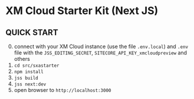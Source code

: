 # XM Cloud Starter Kit (Next JS)

## QUICK START
0. connect with your XM Cloud instance (use the file `.env.local`) and `.env` file with the `JSS_EDITING_SECRET`, `SITECORE_API_KEY_xmcloudpreview` and others
1. `cd src/sxastarter`
2. `npm install`
3. `jss build`
4. `jss next:dev`
5. open browser to `http://localhost:3000`
